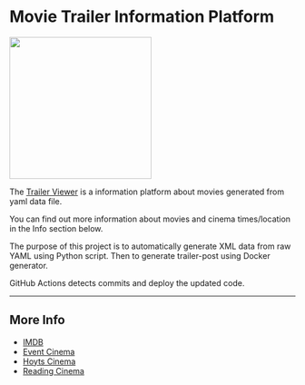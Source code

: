 # Movie Trailer Information Platform

[<img src="https://img.freepik.com/premium-vector/movie-cinema-premiere-background_41737-251.jpg" width="250">](https://georges034302.github.io/trailer-viewer/)

The [Trailer Viewer](https://georges034302.github.io/trailer-viewer/) is a information platform about movies generated from yaml data file.

You can find out more information about movies and cinema times/location in the Info section below.

The purpose of this project is to automatically generate XML data from raw YAML using Python script. Then to generate trailer-post using Docker generator.

GitHub Actions detects commits and deploy the updated code.

---
## More Info
- [IMDB](https://www.imdb.com/)
- [Event Cinema](https://www.eventcinemas.com.au/)
- [Hoyts Cinema](https://www.hoyts.com.au/)
- [Reading Cinema](https://readingcinemas.com.au/movies/now-showing)
